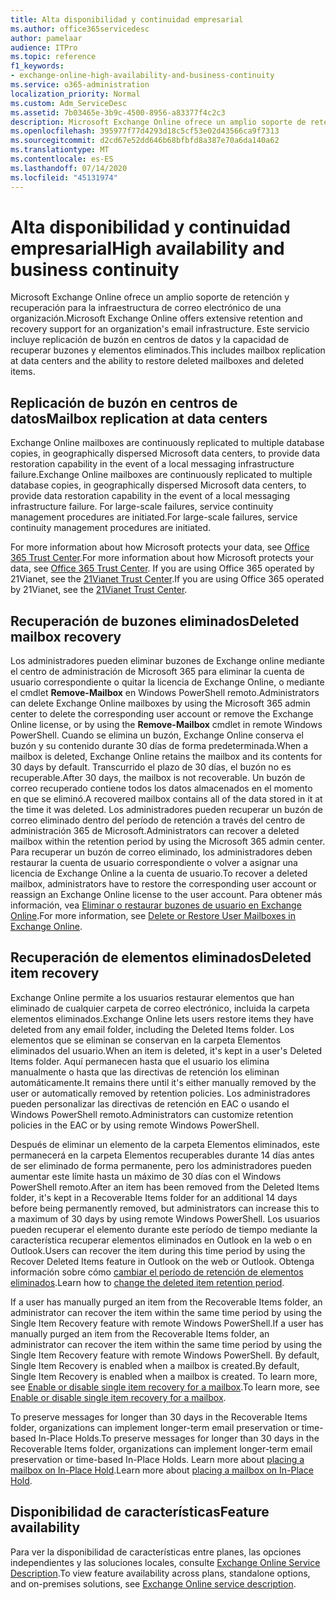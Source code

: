 ```yaml
---
title: Alta disponibilidad y continuidad empresarial
ms.author: office365servicedesc
author: pamelaar
audience: ITPro
ms.topic: reference
f1_keywords:
- exchange-online-high-availability-and-business-continuity
ms.service: o365-administration
localization_priority: Normal
ms.custom: Adm_ServiceDesc
ms.assetid: 7b03465e-3b9c-4500-8956-a83377f4c2c3
description: Microsoft Exchange Online ofrece un amplio soporte de retención y recuperación para la infraestructura de correo electrónico de una organización. Este servicio incluye replicación de buzón en centros de datos y la capacidad de recuperar buzones y elementos eliminados.
ms.openlocfilehash: 395977f77d4293d18c5cf53e02d43566ca9f7313
ms.sourcegitcommit: d2cd67e52dd646b68bfbfd8a387e70a6da140a62
ms.translationtype: MT
ms.contentlocale: es-ES
ms.lasthandoff: 07/14/2020
ms.locfileid: "45131974"
---
```

# <a name="high-availability-and-business-continuity"></a><span data-ttu-id="391bc-104">Alta disponibilidad y continuidad empresarial</span><span class="sxs-lookup"><span data-stu-id="391bc-104">High availability and business continuity</span></span>

<span data-ttu-id="391bc-105">Microsoft Exchange Online ofrece un amplio soporte de retención y recuperación para la infraestructura de correo electrónico de una organización.</span><span class="sxs-lookup"><span data-stu-id="391bc-105">Microsoft Exchange Online offers extensive retention and recovery support for an organization's email infrastructure.</span></span> <span data-ttu-id="391bc-106">Este servicio incluye replicación de buzón en centros de datos y la capacidad de recuperar buzones y elementos eliminados.</span><span class="sxs-lookup"><span data-stu-id="391bc-106">This includes mailbox replication at data centers and the ability to restore deleted mailboxes and deleted items.</span></span>
  
## <a name="mailbox-replication-at-data-centers"></a><span data-ttu-id="391bc-107">Replicación de buzón en centros de datos</span><span class="sxs-lookup"><span data-stu-id="391bc-107">Mailbox replication at data centers</span></span>

<span data-ttu-id="391bc-108">Exchange Online mailboxes are continuously replicated to multiple database copies, in geographically dispersed Microsoft data centers, to provide data restoration capability in the event of a local messaging infrastructure failure.</span><span class="sxs-lookup"><span data-stu-id="391bc-108">Exchange Online mailboxes are continuously replicated to multiple database copies, in geographically dispersed Microsoft data centers, to provide data restoration capability in the event of a local messaging infrastructure failure.</span></span> <span data-ttu-id="391bc-109">For large-scale failures, service continuity management procedures are initiated.</span><span class="sxs-lookup"><span data-stu-id="391bc-109">For large-scale failures, service continuity management procedures are initiated.</span></span>
  
<span data-ttu-id="391bc-110">For more information about how Microsoft protects your data, see [Office 365 Trust Center](https://go.microsoft.com/fwlink/p/?LinkId=299135).</span><span class="sxs-lookup"><span data-stu-id="391bc-110">For more information about how Microsoft protects your data, see [Office 365 Trust Center](https://go.microsoft.com/fwlink/p/?LinkId=299135).</span></span> <span data-ttu-id="391bc-111">If you are using Office 365 operated by 21Vianet, see the [21Vianet Trust Center](https://www.21vbluecloud.com/office365/trustcenter/onlineservices.mdl).</span><span class="sxs-lookup"><span data-stu-id="391bc-111">If you are using Office 365 operated by 21Vianet, see the [21Vianet Trust Center](https://www.21vbluecloud.com/office365/trustcenter/onlineservices.mdl).</span></span>
  
## <a name="deleted-mailbox-recovery"></a><span data-ttu-id="391bc-112">Recuperación de buzones eliminados</span><span class="sxs-lookup"><span data-stu-id="391bc-112">Deleted mailbox recovery</span></span>

<span data-ttu-id="391bc-113">Los administradores pueden eliminar buzones de Exchange online mediante el centro de administración de Microsoft 365 para eliminar la cuenta de usuario correspondiente o quitar la licencia de Exchange Online, o mediante el cmdlet **Remove-Mailbox** en Windows PowerShell remoto.</span><span class="sxs-lookup"><span data-stu-id="391bc-113">Administrators can delete Exchange Online mailboxes by using the Microsoft 365 admin center to delete the corresponding user account or remove the Exchange Online license, or by using the **Remove-Mailbox** cmdlet in remote Windows PowerShell.</span></span> <span data-ttu-id="391bc-114">Cuando se elimina un buzón, Exchange Online conserva el buzón y su contenido durante 30 días de forma predeterminada.</span><span class="sxs-lookup"><span data-stu-id="391bc-114">When a mailbox is deleted, Exchange Online retains the mailbox and its contents for 30 days by default.</span></span> <span data-ttu-id="391bc-115">Transcurrido el plazo de 30 días, el buzón no es recuperable.</span><span class="sxs-lookup"><span data-stu-id="391bc-115">After 30 days, the mailbox is not recoverable.</span></span> <span data-ttu-id="391bc-116">Un buzón de correo recuperado contiene todos los datos almacenados en el momento en que se eliminó.</span><span class="sxs-lookup"><span data-stu-id="391bc-116">A recovered mailbox contains all of the data stored in it at the time it was deleted.</span></span> <span data-ttu-id="391bc-117">Los administradores pueden recuperar un buzón de correo eliminado dentro del período de retención a través del centro de administración 365 de Microsoft.</span><span class="sxs-lookup"><span data-stu-id="391bc-117">Administrators can recover a deleted mailbox within the retention period by using the Microsoft 365 admin center.</span></span> <span data-ttu-id="391bc-118">Para recuperar un buzón de correo eliminado, los administradores deben restaurar la cuenta de usuario correspondiente o volver a asignar una licencia de Exchange Online a la cuenta de usuario.</span><span class="sxs-lookup"><span data-stu-id="391bc-118">To recover a deleted mailbox, administrators have to restore the corresponding user account or reassign an Exchange Online license to the user account.</span></span> <span data-ttu-id="391bc-119">Para obtener más información, vea [Eliminar o restaurar buzones de usuario en Exchange Online](https://go.microsoft.com/fwlink/p/?LinkId=286992).</span><span class="sxs-lookup"><span data-stu-id="391bc-119">For more information, see [Delete or Restore User Mailboxes in Exchange Online](https://go.microsoft.com/fwlink/p/?LinkId=286992).</span></span>
  
## <a name="deleted-item-recovery"></a><span data-ttu-id="391bc-120">Recuperación de elementos eliminados</span><span class="sxs-lookup"><span data-stu-id="391bc-120">Deleted item recovery</span></span>

<span data-ttu-id="391bc-121">Exchange Online permite a los usuarios restaurar elementos que han eliminado de cualquier carpeta de correo electrónico, incluida la carpeta elementos eliminados.</span><span class="sxs-lookup"><span data-stu-id="391bc-121">Exchange Online lets users restore items they have deleted from any email folder, including the Deleted Items folder.</span></span> <span data-ttu-id="391bc-122">Los elementos que se eliminan se conservan en la carpeta Elementos eliminados del usuario.</span><span class="sxs-lookup"><span data-stu-id="391bc-122">When an item is deleted, it's kept in a user's Deleted Items folder.</span></span> <span data-ttu-id="391bc-123">Aquí permanecen hasta que el usuario los elimina manualmente o hasta que las directivas de retención los eliminan automáticamente.</span><span class="sxs-lookup"><span data-stu-id="391bc-123">It remains there until it's either manually removed by the user or automatically removed by retention policies.</span></span> <span data-ttu-id="391bc-124">Los administradores pueden personalizar las directivas de retención en EAC o usando el Windows PowerShell remoto.</span><span class="sxs-lookup"><span data-stu-id="391bc-124">Administrators can customize retention policies in the EAC or by using remote Windows PowerShell.</span></span>
  
<span data-ttu-id="391bc-125">Después de eliminar un elemento de la carpeta Elementos eliminados, este permanecerá en la carpeta Elementos recuperables durante 14 días antes de ser eliminado de forma permanente, pero los administradores pueden aumentar este límite hasta un máximo de 30 días con el Windows PowerShell remoto.</span><span class="sxs-lookup"><span data-stu-id="391bc-125">After an item has been removed from the Deleted Items folder, it's kept in a Recoverable Items folder for an additional 14 days before being permanently removed, but administrators can increase this to a maximum of 30 days by using remote Windows PowerShell.</span></span> <span data-ttu-id="391bc-126">Los usuarios pueden recuperar el elemento durante este período de tiempo mediante la característica recuperar elementos eliminados en Outlook en la web o en Outlook.</span><span class="sxs-lookup"><span data-stu-id="391bc-126">Users can recover the item during this time period by using the Recover Deleted Items feature in Outlook on the web or Outlook.</span></span> <span data-ttu-id="391bc-127">Obtenga información sobre cómo [cambiar el período de retención de elementos eliminados](https://go.microsoft.com/fwlink/p/?LinkId=286940).</span><span class="sxs-lookup"><span data-stu-id="391bc-127">Learn how to [change the deleted item retention period](https://go.microsoft.com/fwlink/p/?LinkId=286940).</span></span>
  
<span data-ttu-id="391bc-128">If a user has manually purged an item from the Recoverable Items folder, an administrator can recover the item within the same time period by using the Single Item Recovery feature with remote Windows PowerShell.</span><span class="sxs-lookup"><span data-stu-id="391bc-128">If a user has manually purged an item from the Recoverable Items folder, an administrator can recover the item within the same time period by using the Single Item Recovery feature with remote Windows PowerShell.</span></span> <span data-ttu-id="391bc-129">By default, Single Item Recovery is enabled when a mailbox is created.</span><span class="sxs-lookup"><span data-stu-id="391bc-129">By default, Single Item Recovery is enabled when a mailbox is created.</span></span> <span data-ttu-id="391bc-130">To learn more, see [Enable or disable single item recovery for a mailbox](https://go.microsoft.com/fwlink/p/?LinkID=286941).</span><span class="sxs-lookup"><span data-stu-id="391bc-130">To learn more, see [Enable or disable single item recovery for a mailbox](https://go.microsoft.com/fwlink/p/?LinkID=286941).</span></span>
  
<span data-ttu-id="391bc-131">To preserve messages for longer than 30 days in the Recoverable Items folder, organizations can implement longer-term email preservation or time-based In-Place Holds.</span><span class="sxs-lookup"><span data-stu-id="391bc-131">To preserve messages for longer than 30 days in the Recoverable Items folder, organizations can implement longer-term email preservation or time-based In-Place Holds.</span></span> <span data-ttu-id="391bc-132">Learn more about [placing a mailbox on In-Place Hold](https://go.microsoft.com/fwlink/p/?LinkId=271746).</span><span class="sxs-lookup"><span data-stu-id="391bc-132">Learn more about [placing a mailbox on In-Place Hold](https://go.microsoft.com/fwlink/p/?LinkId=271746).</span></span>
  
## <a name="feature-availability"></a><span data-ttu-id="391bc-133">Disponibilidad de características</span><span class="sxs-lookup"><span data-stu-id="391bc-133">Feature availability</span></span>

<span data-ttu-id="391bc-134">Para ver la disponibilidad de características entre planes, las opciones independientes y las soluciones locales, consulte [Exchange Online Service Description](exchange-online-service-description.md).</span><span class="sxs-lookup"><span data-stu-id="391bc-134">To view feature availability across plans, standalone options, and on-premises solutions, see [Exchange Online service description](exchange-online-service-description.md).</span></span>
  